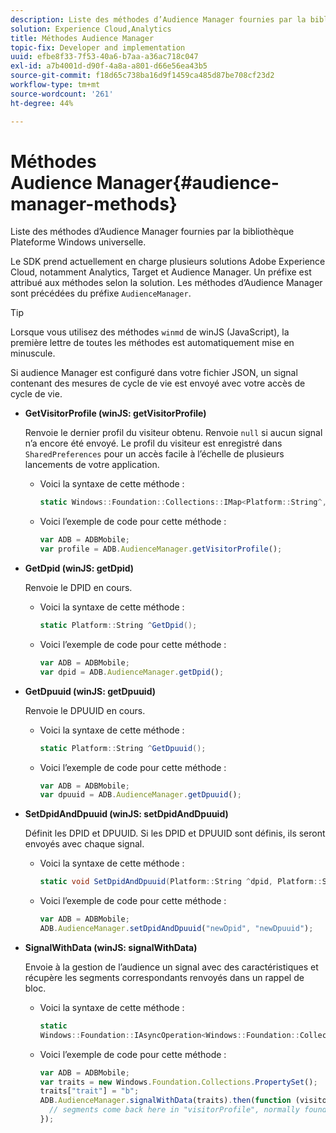 ```yaml
---
description: Liste des méthodes d’Audience Manager fournies par la bibliothèque Plateforme Windows universelle.
solution: Experience Cloud,Analytics
title: Méthodes Audience Manager
topic-fix: Developer and implementation
uuid: efbe8f33-7f53-40a6-b7aa-a36ac718c047
exl-id: a7b4001d-d90f-4a8a-a801-d66e56ea43b5
source-git-commit: f18d65c738ba16d9f1459ca485d87be708cf23d2
workflow-type: tm+mt
source-wordcount: '261'
ht-degree: 44%

---
```


# Méthodes Audience Manager{#audience-manager-methods}

Liste des méthodes d’Audience Manager fournies par la bibliothèque Plateforme Windows universelle.

Le SDK prend actuellement en charge plusieurs solutions Adobe Experience Cloud, notamment Analytics, Target et Audience Manager. Un préfixe est attribué aux méthodes selon la solution. Les méthodes d’Audience Manager sont précédées du préfixe `AudienceManager`.

>[!TIP]
>
>Lorsque vous utilisez des méthodes `winmd` de winJS (JavaScript), la première lettre de toutes les méthodes est automatiquement mise en minuscule.

Si audience Manager est configuré dans votre fichier JSON, un signal contenant des mesures de cycle de vie est envoyé avec votre accès de cycle de vie.

* **GetVisitorProfile (winJS: getVisitorProfile)**

   Renvoie le dernier profil du visiteur obtenu. Renvoie `null` si aucun signal n’a encore été envoyé. Le profil du visiteur est enregistré dans `SharedPreferences` pour un accès facile à l’échelle de plusieurs lancements de votre application.

   * Voici la syntaxe de cette méthode :

      ```csharp
      static Windows::Foundation::Collections::IMap<Platform::String^,Platform::Object^> ^GetVisitorProfile();
      ```

   * Voici l’exemple de code pour cette méthode :

      ```js
      var ADB = ADBMobile; 
      var profile = ADB.AudienceManager.getVisitorProfile();
      ```

* **GetDpid (winJS: getDpid)**

   Renvoie le DPID en cours.

   * Voici la syntaxe de cette méthode :

      ```csharp
      static Platform::String ^GetDpid();
      ```

   * Voici l’exemple de code pour cette méthode :

      ```js
      var ADB = ADBMobile;
      var dpid = ADB.AudienceManager.getDpid(); 
      ```

* **GetDpuuid (winJS: getDpuuid)**

   Renvoie le DPUUID en cours.

   * Voici la syntaxe de cette méthode :

      ```csharp
      static Platform::String ^GetDpuuid();
      ```

   * Voici l’exemple de code pour cette méthode :

      ```js
      var ADB = ADBMobile; 
      var dpuuid = ADB.AudienceManager.getDpuuid();
      ```

* **SetDpidAndDpuuid (winJS: setDpidAndDpuuid)**

   Définit les DPID et DPUUID. Si les DPID et DPUUID sont définis, ils seront envoyés avec chaque signal.

   * Voici la syntaxe de cette méthode :

      ```csharp
      static void SetDpidAndDpuuid(Platform::String ^dpid, Platform::String ^dpuuid);
      ```

   * Voici l’exemple de code pour cette méthode :

      ```js
      var ADB = ADBMobile; 
      ADB.AudienceManager.setDpidAndDpuuid("newDpid", "newDpuuid");
      ```

* **SignalWithData (winJS: signalWithData)**

   Envoie à la gestion de l’audience un signal avec des caractéristiques et récupère les segments correspondants renvoyés dans un rappel de bloc.

   * Voici la syntaxe de cette méthode :

      ```csharp
      static 
      Windows::Foundation::IAsyncOperation<Windows::Foundation::Collections::IMap<Platform::String^, Platform::Object^> ^> ^SignalWithData(Windows::Foundation::Collections::IMap<Platform::String^,Platform::Object> ^data);
      ```

   * Voici l’exemple de code pour cette méthode :

      ```js
      var ADB = ADBMobile;
      var traits = new Windows.Foundation.Collections.PropertySet(); 
      traits["trait"] = "b";
      ADB.AudienceManager.signalWithData(traits).then(function (visitorProfile) { 
        // segments come back here in "visitorProfile", normally found in the "segs" object of your json 
      });
      ```
